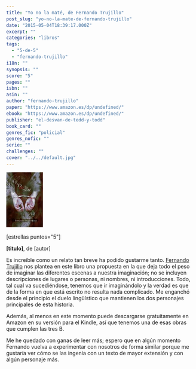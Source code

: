 ```yaml
---
title: "Yo no la maté, de Fernando Trujillo"
post_slug: "yo-no-la-mate-de-fernando-trujillo"
date: "2015-05-04T18:39:17.000Z"
excerpt: ""
categories: "libros"
tags: 
  - "5-de-5"
  - "fernando-trujillo"
i18n: ""
synopsis: ""
score: "5"
pages: ""
isbn: ""
asin: ""
author: "fernando-trujillo"
paper: "https://www.amazon.es/dp/undefined/"
ebook: "https://www.amazon.es/dp/undefined/"
publisher: "el-desvan-de-tedd-y-todd"
book_card: ""
genres_fic: "policial"
genres_nofic: ""
serie: ""
challenges: ""
cover: "../../default.jpg"
---
```


![[titulo-foto]](images/yo-no-la-mate-p.jpg)

\[estrellas puntos="5"\]

**\[titulo\]**, de \[autor\]

Es increíble como un relato tan breve ha podido gustarme tanto. [Fernando Trujillo](http://fjp.es/autor/fernando-trujillo "Fernando Trujillo Sanz") nos plantea en este libro una propuesta en la que deja todo el peso de imaginar las diferentes escenas a nuestra imaginación; no se incluyen descripciones de lugares o personas, ni nombres, ni introducciones. Todo, tal cual va sucediéndose, tenemos que ir imaginándolo y la verdad es que de la forma en que está escrito no resulta nada complicado. Me enganchó desde el principio el duelo lingüístico que mantienen los dos personajes principales de esta historia.

Además, al menos en este momento puede descargarse gratuitamente en Amazon en su versión para el Kindle, así que tenemos una de esas obras que cumplen las tres B.

Me he quedado con ganas de leer más; espero que en algún momento Fernando vuelva a experimentar con nosotros de forma similar porque me gustaría ver cómo se las ingenia con un texto de mayor extensión y con algún personaje más.
